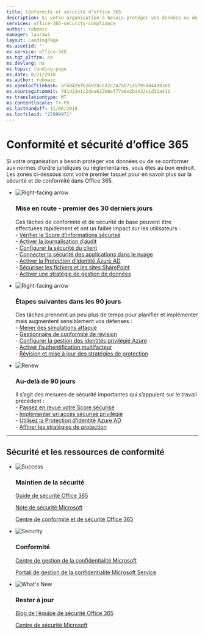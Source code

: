 ```yaml
---
title: Conformité et sécurité d’office 365
description: Si votre organisation a besoin protéger vos données ou de se conformer aux normes d’ordre juridiques ou réglementaires, vous êtes au bon endroit. Ici vous pouvez en savoir plus sur la sécurité et conformité dans Office 365
services: office-365-security-compliance
author: robmazz
manager: laurawi
layout: LandingPage
ms.assetid: ''
ms.service: office-365
ms.tgt_pltfrm: na
ms.devlang: na
ms.topic: landing-page
ms.date: 8/21/2018
ms.author: robmazz
ms.openlocfilehash: af40426f626920ccd2c247a671a57958044d0388
ms.sourcegitcommit: 791d23e1c2dea622b6ef77a6e2bde32e1d31a41b
ms.translationtype: MT
ms.contentlocale: fr-FR
ms.lasthandoff: 11/06/2018
ms.locfileid: "25999971"
---
```

# <a name="office-365-security-and-compliance"></a>Conformité et sécurité d’office 365

Si votre organisation a besoin protéger vos données ou de se conformer aux normes d’ordre juridiques ou réglementaires, vous êtes au bon endroit. Les zones ci-dessous sont votre premier taquet pour en savoir plus sur la sécurité et de conformité dans Office 365.

<ul class="cardsF panelContent">
    <li>
        <div class="cardSize">
            <div class="cardPadding">
                <div class="card">
                    <div class="cardImageOuter">
                        <div class="cardImage">
                            <img src="https://docs.microsoft.com/office/media/icons/caret-right-blue.svg" alt="Right-facing arrow" />
                        </div>
                    </div>
                    <div class="cardText">
                        <h3>Mise en route - premier des 30 derniers jours</h3>
                <p>Ces tâches de conformité et de sécurité de base peuvent être effectuées rapidement et ont un faible impact sur les utilisateurs : <br> - <a href="office-365-secure-score.md" target="_blank">Vérifier le Score d’informations sécurisé</a> <br> - <a href="search-the-audit-log-in-security-and-compliance.md">Activer la journalisation d’audit</a> <br> - <a href="tenant-wide-setup-for-increased-security.md">Configurer la sécurité du client</a> <br> - <a href="https://docs.microsoft.com/cloud-app-security/connect-office-365-to-microsoft-cloud-app-security">Connecter la sécurité des applications dans le nuage</a> <br> - <a href="https://docs.microsoft.com/azure/active-directory/active-directory-identityprotection-enable">Activer la Protection d’identité Azure AD</a> <br> - <a href="https://docs.microsoft.com/office365/enterprise/secure-sharepoint-online-sites-and-files">Sécuriser les fichiers et les sites SharePoint</a> <br> - <a href="configure-supervision-policies.md">Activer une stratégie de gestion de données</a> </p>
                    </div>
                </div>
            </div>
        </div>
    </li>
    <li>
        <div class="cardSize">
            <div class="cardPadding">
                <div class="card">
                    <div class="cardImageOuter">
                        <div class="cardImage">
                            <img src="https://docs.microsoft.com/office/media/icons/caret-right-blue.svg" alt="Right-facing arrow" />
                        </div>
                    </div>
                    <div class="cardText">
                        <h3>Étapes suivantes dans les 90 jours</h3>
                        <p>Ces tâches prennent un peu plus de temps pour planifier et implémenter mais augmentent sensiblement vos défenses : <br> - <a href="attack-simulator.md">Mener des simulations attaque</a> <br> - <a href="meet-data-protection-and-regulatory-reqs-using-microsoft-cloud.md">Gestionnaire de conformité de révision</a> <br> - <a href="https://docs.microsoft.com/azure/active-directory/privileged-identity-management/pim-configure">Configurer la gestion des identités privilégié Azure</a> <br> - <a href="https://docs.microsoft.com/azure/active-directory/authentication/concept-mfa-howitworks">Activer l’authentification multifacteur</a> <br> - <a href="protect-against-threats.md">Révision et mise à jour des stratégies de protection</a> </p>
                    </div>
                </div>
            </div>
        </div>
    </li>
    <li>
        <div class="cardSize">
            <div class="cardPadding">
                <div class="card">
                    <div class="cardImageOuter">
                        <div class="cardImage">
                            <img src="https://docs.microsoft.com/office/media/icons/renew.svg" alt="Renew" />
                        </div>
                    </div>
                    <div class="cardText">
                        <h3>Au-delà de 90 jours</h3>
                        <p>Il s’agit des mesures de sécurité importantes qui s’appuient sur le travail précédent :<br>
                        - <a href="https://securescore.office.com" target="_blank">Passez en revue votre Score sécurisé</a><br>
                        - <a href="https://docs.microsoft.com/windows-server/identity/securing-privileged-access/securing-privileged-access">Implémenter un accès sécurisé privilégié</a><br>
                        - <a href="https://docs.microsoft.com/azure/active-directory/active-directory-identityprotection">Utilisez la Protection d’identité Azure AD</a><br>
                        - <a href="protect-against-threats.md">Affiner les stratégies de protection</a><br></p>
                    </div>
                </div>
            </div>
        </div>
    </li>
</ul>

<hr>
<h2>Sécurité et les ressources de conformité</h2>

<ul class="panelContent cardsF">
    <li>
        <div class="cardSize">
            <div class="cardPadding">
                <div class="card">
                    <div class="cardImageOuter">
                        <div class="cardImage">
                            <img src="https://docs.microsoft.com/office/media/icons/success-blue.svg" alt="Success" data-linktype="external">
                        </div>
                    </div>
                    <div class="cardText">
                        <h3>Maintien de la sécurité</h3>
                        <p><a href="security-roadmap.md">Guide de sécurité Office 365</a></p>
                        <p><a href="https://securescore.microsoft.com" target="_blank">Note de sécurité Microsoft</a></p>
                        <p><a href="https://protection.office.com" target="_blank">Centre de conformité et de sécurité Office 365</a></p>
                    </div>
                </div>
            </div>
        </div>
    </li>
    <li>
        <div class="cardSize">
            <div class="cardPadding">
                <div class="card">
                    <div class="cardImageOuter">
                        <div class="cardImage">
                            <img src="https://docs.microsoft.com/office/media/icons/security-blue.svg" alt="Security" data-linktype="external">
                        </div>
                    </div>
                    <div class="cardText">
                        <h3>Conformité</h3>
                        <p><a href="https://www.microsoft.com/trustcenter" target="_blank">Centre de gestion de la confidentialité Microsoft</a></p>
                        <p><a href="https://servicetrust.microsoft.com" target="_blank">Portail de gestion de la confidentialité Microsoft Service</a></p>
                    </div>
                </div>
            </div>
        </div>
    </li>
    <li>
        <div class="cardSize">
            <div class="cardPadding">
                <div class="card">
                    <div class="cardImageOuter">
                        <div class="cardImage">
                            <img src="https://docs.microsoft.com/office/media/icons/whats-new-megaphone-blue.svg" alt="What's New" data-linktype="external">
                        </div>
                    </div>
                    <div class="cardText">
                        <h3>Rester à jour</h3>
                        <p><a href="https://blogs.technet.microsoft.com/office365security" target="_blank">Blog de l’équipe de sécurité Office 365</a></p>
                        <p><a href="https://www.microsoft.com/msrc" target="_blank">Centre de sécurité Microsoft</a></p>
                    </div>
                </div>
            </div>
        </div>
    </li>
</ul>